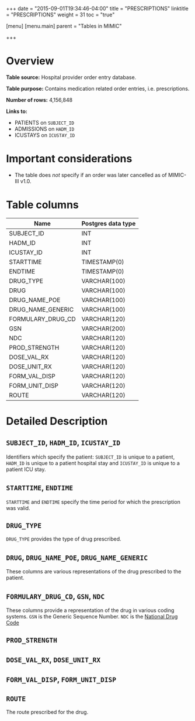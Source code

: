 +++
date = "2015-09-01T19:34:46-04:00"
title = "PRESCRIPTIONS"
linktitle = "PRESCRIPTIONS"
weight = 31
toc = "true"

[menu]
  [menu.main]
    parent = "Tables in MIMIC"

+++

# Overview

**Table source:** Hospital provider order entry database.

**Table purpose:** Contains medication related order entries, i.e. prescriptions.

**Number of rows:** 4,156,848

**Links to:**

* PATIENTS on `SUBJECT_ID`
* ADMISSIONS on `HADM_ID`
* ICUSTAYS on `ICUSTAY_ID`

# Important considerations

* The table does *not* specify if an order was later cancelled as of MIMIC-III v1.0.

# Table columns

Name | Postgres data type 
---- | ---- 
SUBJECT\_ID | INT
HADM\_ID | INT
ICUSTAY\_ID | INT
STARTTIME | TIMESTAMP(0)
ENDTIME | TIMESTAMP(0)
DRUG\_TYPE | VARCHAR(100)
DRUG | VARCHAR(100)
DRUG\_NAME\_POE | VARCHAR(100)
DRUG\_NAME\_GENERIC | VARCHAR(100)
FORMULARY\_DRUG\_CD | VARCHAR(120)
GSN | VARCHAR(200)
NDC | VARCHAR(120)
PROD\_STRENGTH | VARCHAR(120)
DOSE\_VAL\_RX | VARCHAR(120)
DOSE\_UNIT\_RX | VARCHAR(120)
FORM\_VAL\_DISP | VARCHAR(120)
FORM\_UNIT\_DISP | VARCHAR(120)
ROUTE | VARCHAR(120)
	
# Detailed Description

## `SUBJECT_ID`, `HADM_ID`, `ICUSTAY_ID`

Identifiers which specify the patient: `SUBJECT_ID` is unique to a patient, `HADM_ID` is unique to a patient hospital stay and `ICUSTAY_ID` is unique to a patient ICU stay.

## `STARTTIME`, `ENDTIME`

`STARTTIME` and `ENDTIME` specify the time period for which the prescription was valid.

## `DRUG_TYPE`

`DRUG_TYPE` provides the type of drug prescribed.

## `DRUG`, `DRUG_NAME_POE`, `DRUG_NAME_GENERIC`

These columns are various representations of the drug prescribed to the patient. 

## `FORMULARY_DRUG_CD`, `GSN`, `NDC`

These columns provide a representation of the drug in various coding systems. `GSN` is the Generic Sequence Number. `NDC` is the [National Drug Code](https://en.wikipedia.org/wiki/National_Drug_Code)

## `PROD_STRENGTH`

## `DOSE_VAL_RX`, `DOSE_UNIT_RX`

## `FORM_VAL_DISP`, `FORM_UNIT_DISP`

## `ROUTE`

The route prescribed for the drug.

